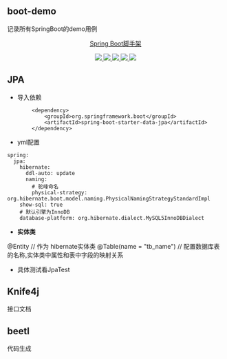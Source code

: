 ## boot-demo

记录所有SpringBoot的demo用例

<p align=center>
    <a href="http://gitee.com/liang-tian-yu">Spring Boot脚手架</a>
</p>
<p align="center">
<a target="_blank" href="http://gitee.com/liang-tian-yu">
    <img src="https://img.shields.io/badge/JDK-1.8+-green" ></img>
    <img src="https://img.shields.io/badge/springboot-2.7.0-green" ></img>
    <img src="https://img.shields.io/badge/mysql-8.0-blue" ></img>
    <img src="https://img.shields.io/badge/MybatisPlus-3.5.1-green" ></img>
    <img src="https://img.shields.io/badge/Knife4j -3.0.3-brightgreen" ></img>
</a></p>






## JPA

- 导入依赖

```
        <dependency>
            <groupId>org.springframework.boot</groupId>
            <artifactId>spring-boot-starter-data-jpa</artifactId>
        </dependency>
```



- yml配置

```
spring:
  jpa:
    hibernate:
      ddl-auto: update
      naming:
        # 驼峰命名
        physical-strategy: org.hibernate.boot.model.naming.PhysicalNamingStrategyStandardImpl
    show-sql: true
    # 默认引擎为InnoDB
    database-platform: org.hibernate.dialect.MySQL5InnoDBDialect
```



- **实体类**

 @Entity // 作为 hibernate实体类
 @Table(name = "tb_name") // 配置数据库表的名称,实体类中属性和表中字段的映射关系



- 具体测试看JpaTest





## Knife4j

接口文档



## beetl

代码生成
